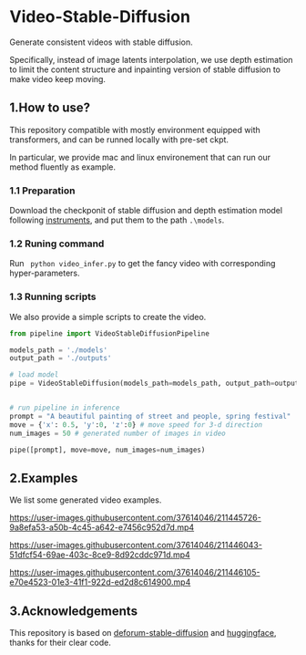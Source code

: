 # Video-Stable-Diffusion
Generate consistent videos with stable diffusion. 

Specifically, instead of image latents interpolation, we use depth estimation to limit the content structure and inpainting version of stable diffusion to make video keep moving.

## 1.How to use? 

This repository compatible with mostly environment equipped with transformers, and can be runned locally with pre-set ckpt.

In particular, we provide mac and linux environement that can run our method fluently as example.


### 1.1 Preparation
Download the checkponit of stable diffusion and depth estimation model following [instruments](https://github.com/feizc/Video-Stable-Diffusion/tree/main/models), and put them to the path ```.\models```.

### 1.2 Runing command
Run ``` python video_infer.py``` to get the fancy video with corresponding hyper-parameters. 


### 1.3 Running scripts
We also provide a simple scripts to create the video.

```python
from pipeline import VideoStableDiffusionPipeline

models_path = './models'
output_path = './outputs'

# load model
pipe = VideoStableDiffusion(models_path=models_path, output_path=output_path) 


# run pipeline in inference
prompt = "A beautiful painting of street and people, spring festival"
move = {'x': 0.5, 'y':0, 'z':0} # move speed for 3-d direction
num_images = 50 # generated number of images in video

pipe([prompt], move=move, num_images=num_images)
```



## 2.Examples

We list some generated video examples.

https://user-images.githubusercontent.com/37614046/211445726-9a8efa53-a50b-4c45-a642-e7456c952d7d.mp4


https://user-images.githubusercontent.com/37614046/211446043-51dfcf54-69ae-403c-8ce9-8d92cddc971d.mp4


https://user-images.githubusercontent.com/37614046/211446105-e70e4523-01e3-41f1-922d-ed2d8c614900.mp4


## 3.Acknowledgements

This repository is based on [deforum-stable-diffusion](https://github.com/deforum-art/deforum-stable-diffusion) and [huggingface](https://github.com/huggingface/transformers), thanks for their clear code. 

